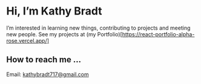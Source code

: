 # Hi, I’m Kathy Bradt
I’m interested in learning new things, contributing to projects and meeting new people.
See my projects at (my Portfolio)[https://react-portfolio-alpha-rose.vercel.app/]

## How to reach me ...
Email: kathybradt717@gmail.com

